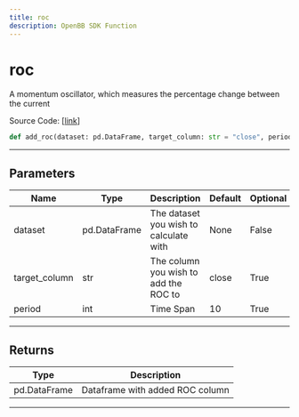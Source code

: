 ```yaml
---
title: roc
description: OpenBB SDK Function
---
```


# roc

A momentum oscillator, which measures the percentage change between the current

Source Code: [[link](https://github.com/OpenBB-finance/OpenBBTerminal/tree/main/openbb_terminal/forecast/forecast_model.py#L267)]

```python
def add_roc(dataset: pd.DataFrame, target_column: str = "close", period: int = 10) -> pd.DataFrame
```

---

## Parameters

| Name | Type | Description | Default | Optional |
| ---- | ---- | ----------- | ------- | -------- |
| dataset | pd.DataFrame | The dataset you wish to calculate with | None | False |
| target_column | str | The column you wish to add the ROC to | close | True |
| period | int | Time Span | 10 | True |


---

## Returns

| Type | Description |
| ---- | ----------- |
| pd.DataFrame | Dataframe with added ROC column |
---

